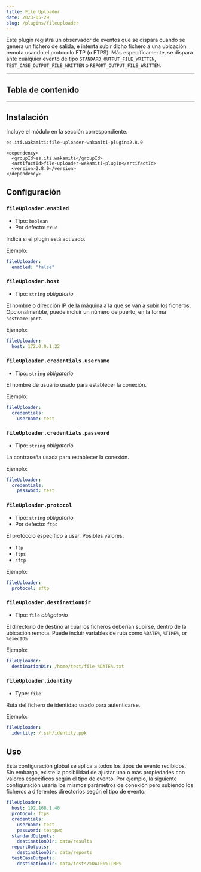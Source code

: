 ```yaml
---
title: File Uploader
date: 2023-05-29
slug: /plugins/fileuploader
---
```


Este plugin registra un observador de eventos que se dispara cuando se genera un fichero de 
salida, e intenta subir dicho fichero a una ubicación remota usando el protocolo FTP (o FTPS).
Más específicamente, se dispara ante cualquier evento de tipo `STANDARD_OUTPUT_FILE_WRITTEN`,
`TEST_CASE_OUTPUT_FILE_WRITTEN` o `REPORT_OUTPUT_FILE_WRITTEN`.


---
## Tabla de contenido

---


## Instalación


Incluye el módulo en la sección correspondiente.

```text tabs=coord name=yaml copy=true
es.iti.wakamiti:file-uploader-wakamiti-plugin:2.8.0
```

```text tabs=coord name=maven copy=true
<dependency>
  <groupId>es.iti.wakamiti</groupId>
  <artifactId>file-uploader-wakamiti-plugin</artifactId>
  <version>2.8.0</version>
</dependency>
```


## Configuración


### `fileUploader.enabled`
- Tipo: `boolean`
- Por defecto: `true`

Indica si el plugin está activado.

Ejemplo:
```yaml
fileUploader:
  enabled: "false"
```


### `fileUploader.host`
- Tipo: `string` *obligatorio*


El nombre o dirección IP de la máquina a la que se van a subir los ficheros. Opcionalmenbte,
puede incluir un número de puerto, en la forma `hostname:port`.

Ejemplo:
```yaml
fileUploader:
  host: 172.0.0.1:22
```


### `fileUploader.credentials.username`
- Tipo: `string` *obligatorio*

El nombre de usuario usado para establecer la conexión.

Ejemplo:
```yaml
fileUploader:
  credentials: 
    username: test
```


### `fileUploader.credentials.password`
- Tipo: `string` *obligatorio*

La contraseña usada para establecer la conexión.

Ejemplo:
```yaml
fileUploader:
  credentials:
    password: test
```

### `fileUploader.protocol`
- Tipo: `string` *obligatorio*
- Por defecto: `ftps`

El protocolo específico a usar. Posibles valores:
- `ftp`
- `ftps`
- `sftp`

Ejemplo:
```yaml
fileUploader:
  protocol: sftp
```


### `fileUploader.destinationDir`
- Tipo: `file` *obligatorio*

El directorio de destino al cual los ficheros deberían subirse, dentro de la ubicación remota. 
Puede incluir variables de ruta como `%DATE%`, `%TIME%`, or `%execID%`

Ejemplo:
```yaml
fileUploader:
  destinationDir: /home/test/file-%DATE%.txt
```


### `fileUploader.identity`
- Type: `file` 

Ruta del fichero de identidad usado para autenticarse.

Ejemplo:
```yaml
fileUploader:
  identity: /.ssh/identity.ppk
```


## Uso

Esta configuración global se aplica a todos los tipos de evento recibidos. Sin embargo, existe la posibilidad de ajustar 
una o más propiedades con valores específicos según el tipo de evento. Por ejemplo, la siguiente configuración usaría 
los mismos parámetros de conexión pero subiendo los ficheros a diferentes directorios según el tipo de evento:

```yaml copy=true
fileUploader:
  host: 192.168.1.40
  protocol: ftps
  credentials:
    username: test
    password: testpwd
  standardOutputs:
    destinationDir: data/results
  reportOutputs:
    destinationDir: data/reports
  testCaseOutputs:
    destinationDir: data/tests/%DATE%%TIME%
```